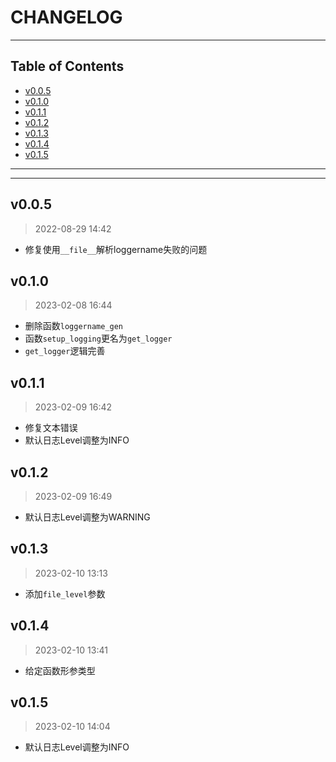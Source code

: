 # CHANGELOG

<!-- File: CHANGELOG.md -->
<!-- Author: YJ -->
<!-- Email: yj1516268@outlook.com -->
<!-- Created Time: 2022-08-29 14:33:35 -->

---

## Table of Contents

<!-- vim-markdown-toc GFM -->

* [v0.0.5](#v005)
* [v0.1.0](#v010)
* [v0.1.1](#v011)
* [v0.1.2](#v012)
* [v0.1.3](#v013)
* [v0.1.4](#v014)
* [v0.1.5](#v015)

<!-- vim-markdown-toc -->

---

<!-- Object info -->

---

## v0.0.5

> 2022-08-29 14:42

- 修复使用`__file__`解析loggername失败的问题

## v0.1.0

> 2023-02-08 16:44

- 删除函数`loggername_gen`
- 函数`setup_logging`更名为`get_logger`
- `get_logger`逻辑完善

## v0.1.1

> 2023-02-09 16:42

- 修复文本错误
- 默认日志Level调整为INFO

## v0.1.2

> 2023-02-09 16:49

- 默认日志Level调整为WARNING

## v0.1.3

> 2023-02-10 13:13

- 添加`file_level`参数

## v0.1.4

> 2023-02-10 13:41

- 给定函数形参类型


## v0.1.5

> 2023-02-10 14:04

- 默认日志Level调整为INFO
